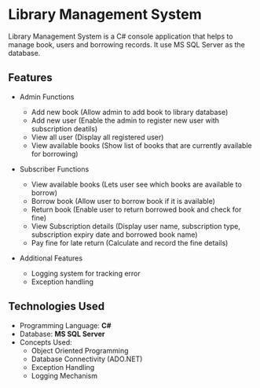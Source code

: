 # Library Management System

Library Management System is a C# console application that helps to manage book, users and borrowing records. It use MS SQL Server as the database.

## Features

- Admin Functions
   - Add new book (Allow admin to add book to library database)
   - Add new user (Enable the admin to register new user with subscription deatils)
   - View all user (Display all registered user)
   - View available books (Show list of books that are currently available for borrowing) 

- Subscriber Functions
    - View available books (Lets user see which books are available to borrow)
    - Borrow book (Allow user to borrow book if it is available)
    - Return book (Enable user to return borrowed book and check for fine)
    - View Subscription details (Display user name, subscription type, subscription expiry date and borrowed book name)
    - Pay fine for late return (Calculate and record the fine details)

- Additional Features
    - Logging system for tracking error
    - Exception handling


## Technologies Used

- Programming Language: **C#**
- Database: **MS SQL Server**
- Concepts Used:
    - Object Oriented Programming
    - Database Connectivity (ADO.NET)
    - Exception Handling
    - Logging Mechanism